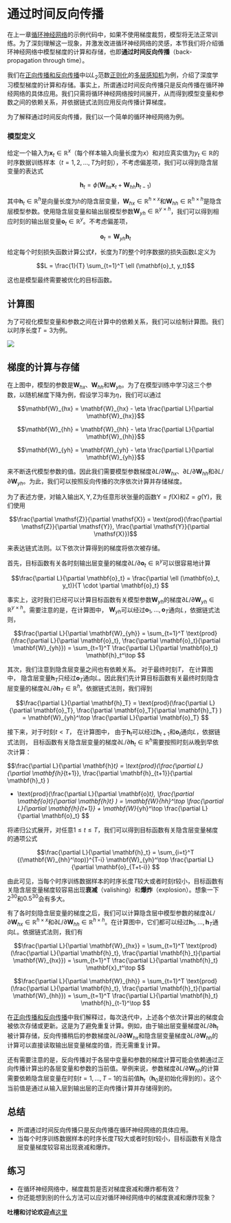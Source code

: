 # 通过时间反向传播

在上一章[循环神经网络](rnn-scratch.md)的示例代码中，如果不使用梯度裁剪，模型将无法正常训练。为了深刻理解这一现象，并激发改进循环神经网络的灵感，本节我们将介绍循环神经网络中模型梯度的计算和存储，也即**通过时间反向传播**（back-propagation through time）。


我们在[正向传播和反向传播](../chapter_supervised-learning/backprop.md)中以$L_2$范数[正则化](../chapter_supervised-learning/reg-scratch.md)的[多层感知机](../chapter_supervised-learning/mlp-scratch.md)为例，介绍了深度学习模型梯度的计算和存储。事实上，所谓通过时间反向传播只是反向传播在循环神经网络的具体应用。我们只需将循环神经网络按时间展开，从而得到模型变量和参数之间的依赖关系，并依据链式法则应用反向传播计算梯度。

为了解释通过时间反向传播，我们以一个简单的循环神经网络为例。


### 模型定义

给定一个输入为$\mathbf{x}_t \in \mathbb{R}^x$（每个样本输入向量长度为$x$）和对应真实值为$y_t \in \mathbb{R}$的时序数据训练样本（$t = 1, 2, \ldots, T$为时刻），不考虑偏差项，我们可以得到隐含层变量的表达式

$$\mathbf{h}_t = \phi(\mathbf{W}_{hx} \mathbf{x}_t + \mathbf{W}_{hh} \mathbf{h}_{t-1})$$

其中$\mathbf{h}_t \in \mathbb{R}^h$是向量长度为$h$的隐含层变量，$\mathbf{W}_{hx} \in \mathbb{R}^{h \times x}$和$\mathbf{W}_{hh} \in \mathbb{R}^{h \times h}$是隐含层模型参数。使用隐含层变量和输出层模型参数$\mathbf{W}_{yh} \in \mathbb{R}^{y \times h}$，我们可以得到相应时刻的输出层变量$\mathbf{o}_t \in \mathbb{R}^y$。不考虑偏差项，

$$\mathbf{o}_t = \mathbf{W}_{yh} \mathbf{h}_{t}$$

给定每个时刻损失函数计算公式$\ell$，长度为$T$的整个时序数据的损失函数$L$定义为

$$L = \frac{1}{T} \sum_{t=1}^T \ell (\mathbf{o}_t, y_t)$$

这也是模型最终需要被优化的目标函数。

## 计算图

为了可视化模型变量和参数之间在计算中的依赖关系，我们可以绘制计算图。我们以时序长度$T=3$为例。

![](../img/rnn-bptt.svg)

## 梯度的计算与存储

在上图中，模型的参数是$\mathbf{W}_{hx}$、$\mathbf{W}_{hh}$和$\mathbf{W}_{yh}$。为了在模型训练中学习这三个参数，以随机梯度下降为例，假设学习率为$\eta$，我们可以通过

$$\mathbf{W}_{hx} = \mathbf{W}_{hx} - \eta \frac{\partial L}{\partial \mathbf{W}_{hx}}$$

$$\mathbf{W}_{hh} = \mathbf{W}_{hh} - \eta \frac{\partial L}{\partial \mathbf{W}_{hh}}$$

$$\mathbf{W}_{yh} = \mathbf{W}_{yh} - \eta \frac{\partial L}{\partial \mathbf{W}_{yh}}$$


来不断迭代模型参数的值。因此我们需要模型参数梯度$\partial L/\partial \mathbf{W}_{hx}$、$\partial L/\partial \mathbf{W}_{hh}$和$\partial L/\partial \mathbf{W}_{yh}$。为此，我们可以按照反向传播的次序依次计算并存储梯度。

为了表述方便，对输入输出$\mathsf{X}, \mathsf{Y}, \mathsf{Z}$为任意形状张量的函数$\mathsf{Y}=f(\mathsf{X})$和$\mathsf{Z}=g(\mathsf{Y})$，我们使用

$$\frac{\partial \mathsf{Z}}{\partial \mathsf{X}} = \text{prod}(\frac{\partial \mathsf{Z}}{\partial \mathsf{Y}}, \frac{\partial \mathsf{Y}}{\partial \mathsf{X}})$$

来表达链式法则。以下依次计算得到的梯度将依次被存储。

首先，目标函数有关各时刻输出层变量的梯度$\partial L/\partial \mathbf{o}_t \in \mathbb{R}^y$可以很容易地计算

$$\frac{\partial L}{\partial \mathbf{o}_t} =  \frac{\partial \ell (\mathbf{o}_t, y_t)}{T \cdot \partial \mathbf{o}_t} $$

事实上，这时我们已经可以计算目标函数有关模型参数$\mathbf{W}_{yh}$的梯度$\partial L/\partial \mathbf{W}_{yh} \in \mathbb{R}^{y \times h}$。需要注意的是，在计算图中，
$\mathbf{W}_{yh}$可以经过$\mathbf{o}_1, \ldots, \mathbf{o}_T$通向$L$，依据链式法则，

$$\frac{\partial L}{\partial \mathbf{W}_{yh}} 
= \sum_{t=1}^T \text{prod}(\frac{\partial L}{\partial \mathbf{o}_t}, \frac{\partial \mathbf{o}_t}{\partial \mathbf{W}_{yh}}) 
= \sum_{t=1}^T \frac{\partial L}{\partial \mathbf{o}_t} \mathbf{h}_t^\top
$$


其次，我们注意到隐含层变量之间也有依赖关系。
对于最终时刻$T$，
在计算图中，
隐含层变量$\mathbf{h}_T$只经过$\mathbf{o}_T$通向$L$。因此我们先计算目标函数有关最终时刻隐含层变量的梯度$\partial L/\partial \mathbf{h}_T \in \mathbb{R}^h$。依据链式法则，我们得到

$$\frac{\partial L}{\partial \mathbf{h}_T} = \text{prod}(\frac{\partial L}{\partial \mathbf{o}_T}, \frac{\partial \mathbf{o}_T}{\partial \mathbf{h}_T} ) = \mathbf{W}_{yh}^\top \frac{\partial L}{\partial \mathbf{o}_T}
$$

接下来，对于时刻$t < T$，
在计算图中，
由于$\mathbf{h}_t$可以经过$\mathbf{h}_{t+1}$和$\mathbf{o}_t$通向$L$，依据链式法则，
目标函数有关隐含层变量的梯度$\partial L/\partial \mathbf{h}_t \in \mathbb{R}^h$需要按照时刻从晚到早依次计算：


$$\frac{\partial L}{\partial \mathbf{h}_t} 
= \text{prod}(\frac{\partial L}{\partial \mathbf{h}_{t+1}}, \frac{\partial \mathbf{h}_{t+1}}{\partial \mathbf{h}_t} ) 
+ \text{prod}(\frac{\partial L}{\partial \mathbf{o}_t}, \frac{\partial \mathbf{o}_t}{\partial \mathbf{h}_t} ) 
= \mathbf{W}_{hh}^\top \frac{\partial L}{\partial \mathbf{h}_{t+1}} + \mathbf{W}_{yh}^\top \frac{\partial L}{\partial \mathbf{o}_t}
$$

将递归公式展开，对任意$1 \leq t \leq T$，我们可以得到目标函数有关隐含层变量梯度的通项公式

$$\frac{\partial L}{\partial \mathbf{h}_t} 
= \sum_{i=t}^T {(\mathbf{W}_{hh}^\top)}^{T-i} \mathbf{W}_{yh}^\top \frac{\partial L}{\partial \mathbf{o}_{T+t-i}}
$$

由此可见，当每个时序训练数据样本的时序长度$T$较大或者时刻$t$较小，目标函数有关隐含层变量梯度较容易出现**衰减**（valishing）和**爆炸**（explosion）。想象一下$2^{30}$和$0.5^{30}$会有多大。


有了各时刻隐含层变量的梯度之后，我们可以计算隐含层中模型参数的梯度$\partial L/\partial \mathbf{W}_{hx} \in \mathbb{R}^{h \times x}$和$\partial L/\partial \mathbf{W}_{hh} \in \mathbb{R}^{h \times h}$。在计算图中，它们都可以经过$\mathbf{h}_1, \ldots, \mathbf{h}_T$通向$L$。依据链式法则，我们有

$$\frac{\partial L}{\partial \mathbf{W}_{hx}} 
= \sum_{t=1}^T \text{prod}(\frac{\partial L}{\partial \mathbf{h}_t}, \frac{\partial \mathbf{h}_t}{\partial \mathbf{W}_{hx}}) 
= \sum_{t=1}^T \frac{\partial L}{\partial \mathbf{h}_t} \mathbf{x}_t^\top
$$

$$\frac{\partial L}{\partial \mathbf{W}_{hh}} 
= \sum_{t=1}^T \text{prod}(\frac{\partial L}{\partial \mathbf{h}_t}, \frac{\partial \mathbf{h}_t}{\partial \mathbf{W}_{hh}}) 
= \sum_{t=1}^T \frac{\partial L}{\partial \mathbf{h}_t} \mathbf{h}_{t-1}^\top
$$


在[正向传播和反向传播](../chapter_supervised-learning/backprop.md)中我们解释过，每次迭代中，上述各个依次计算出的梯度会被依次存储或更新。这是为了避免重复计算。例如，由于输出层变量梯度$\partial L/\partial \mathbf{h}_t$被计算存储，反向传播稍后的参数梯度$\partial L/\partial \partial \mathbf{W}_{hx}$和隐含层变量梯度$\partial L/\partial \mathbf{W}_{hh}$的计算可以直接读取输出层变量梯度的值，而无需重复计算。

还有需要注意的是，反向传播对于各层中变量和参数的梯度计算可能会依赖通过正向传播计算出的各层变量和参数的当前值。举例来说，参数梯度$\partial L/\partial \mathbf{W}_{hh}$的计算需要依赖隐含层变量在时刻$t = 1, \ldots, T-1$的当前值$\mathbf{h}_t$（$\mathbf{h}_0$是初始化得到的）。这个当前值是通过从输入层到输出层的正向传播计算并存储得到的。


## 总结

* 所谓通过时间反向传播只是反向传播在循环神经网络的具体应用。
* 当每个时序训练数据样本的时序长度$T$较大或者时刻$t$较小，目标函数有关隐含层变量梯度较容易出现衰减和爆炸。


## 练习

- 在循环神经网络中，梯度裁剪是否对梯度衰减和爆炸都有效？
- 你还能想到别的什么方法可以应对循环神经网络中的梯度衰减和爆炸现象？

**吐槽和讨论欢迎点**[这里](https://discuss.gluon.ai/t/topic/3711)
